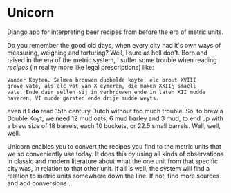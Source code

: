 # Unicorn

Django app for interpreting beer recipes from before the era of metric units.

Do you remember the good old days, when every city had it's own ways
of measuring, weighing and torturing? Well, I sure as hell don't. Born
and raised in the era of the metric system, I suffer some trouble when
reading _recipes_ (in reality more like legal prescriptions) like:

    Vander Koyten. Selmen brouwen dubbelde koyte, elc brout XVIII
    grove vate, als elc vat van X eymeren, die maken XXII½ smaell
    vate. Ende dair sellen sij in verbrouwen ende in laten XII mudde
    haveren, VI mudde garsten ende drije mudde weyts.

even if I __do__ read 15th century Dutch without too much trouble. So, to
brew a Double Koyt, we need 12 mud oats, 6 mud barley and 3 mud, to
end up with a brew size of 18 barrels, each 10 buckets, or 22.5 small
barrels. Well, well, well.

Unicorn enables you to convert the recipes you find to the metric
units that we so conveniently use today. It does this by using all
kinds of observations in classic and modern literature about what the
one unit from that specific city was, in relation to that other
unit. If all is well, the system will find a relation to metric units
somewhere down the line. If not, find more sources and add conversions...
